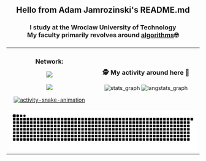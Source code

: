 

<h2 align="center">Hello from Adam Jamrozinski's README.md</h2>
<h3 align="center">I study at the Wroclaw University of Technology <br> My faculty primarily revolves around <ins>algorithms</ins>🤓</h3>


###

<table align="center">
  <tr>
    <td align="center">
      <div>
        <h3>Network:</h3>
      </div>
      <span>
        <p>
          <a href="mailto:adamjamrozinski02@gmail.com">
           <img src="https://img.shields.io/badge/Gmail-white?style=plastic&logo=gmail&logoColor=red&labelColor=white" height="23" />
          </a>
        </p>
        <p>
          <a href="https://www.linkedin.com/in/adam-jamrozi%C5%84ski-053600353/">
           <img src="https://custom-icon-badges.demolab.com/badge/LinkedIn-0A66C2?logo=linkedin-white&logoColor=fff?style=plastic" height="23"  />            
          </a>  
        </p>
        <p>
          <a href="https://leetcode.com/u/adam268/">
            <div>
             <img alt="activity-snake-animation" src="https://img.shields.io/badge/LeetCode-gray?style=plastic&logo=leetcode" height="23" />
            </div>
          </a>  
        </p>
      </span>
    </td>
    <td align="center" valign="middle">
      <h3>🕵️ My activity around here 👣</h3>
      <span>
        <picture>
          <source media="(prefers-color-scheme: light)" srcset="https://github-readme-stats.vercel.app/api?username=adamjamro&hide_title=false&hide_rank=false&show_icons=true&include_all_commits=true&count_private=true&disable_animations=false&locale=en&&hide=stars&hide_border=false&bg_color=50,77ff0f,C2B700,C9710D" width="100%" height="125" />
          <img alt="stats_graph" src="https://github-readme-stats.vercel.app/api?username=adamjamro&hide_title=false&hide_rank=false&show_icons=true&include_all_commits=true&count_private=true&disable_animations=false&theme=dracula&locale=en&&hide=stars&hide_border=false&bg_color=50,AA11AA,000000,1F0322" width="100%" height="125"/>
        </picture>
        <picture>
          <source media="(prefers-color-scheme: light)" srcset="https://github-readme-stats.vercel.app/api/top-langs?username=adamjamro&locale=en&hide_title=false&layout=compact&card_width=320&langs_count=5&hide_border=false&bg_color=55,c9710d,cc9300,cc9300,c2b700,a9db00,77ff0f" width="100%" height="125"/>
          <img alt="langstats_graph" src="https://github-readme-stats.vercel.app/api/top-langs?username=adamjamro&locale=en&hide_title=false&layout=compact&card_width=320&langs_count=5&theme=dracula&hide_border=false&bg_color=55,1F0322,000000,000000,1F0322,AA11AA,84F579" width="100%" height="125"/>
        </picture>
      </span>
      <div>&nbsp;</div>
    </td>
  </tr>
  <tr>
    <td colspan="2">
      <div align="center">
        <picture>
          <source media="(prefers-color-scheme: dark)" srcset="https://raw.githubusercontent.com/AdamJamro/AdamJamro/output/github-snake-dark.svg" />
          <source media="(prefers-color-scheme: light)" srcset="https://raw.githubusercontent.com/AdamJamro/AdamJamro/output/github-snake.svg" />
          <img alt="github-snake-animation" src="https://raw.githubusercontent.com/AdamJamro/AdamJamro/output/github-snake.svg" />
        </picture>
      </div>
    </td>
  </tr>
</table>

###

